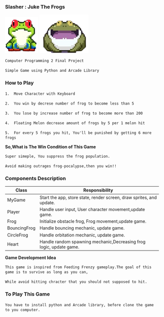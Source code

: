 ### Slasher : Juke The Frogs

![alt text](https://raw.githubusercontent.com/patdpat/slasher/master/images/frog/frog1.png)
![alt text](https://raw.githubusercontent.com/patdpat/slasher/master/images/frog/frog4.png)

    Computer Programming 2 Final Project

    Simple Game using Python and Arcade Library

### How to Play

    1.  Move Character with Keyboard

    2.  You win by decrese number of frog to become less than 5

    3.  You lose by increase number of frog to become more than 200

    4.  Floating Melon decrease amount of frogs by 5 per 1 melon hit

    5.  For every 5 frogs you hit, You'll be punished by getting 6 more frogs

**So,What is The Win Condition of This Game**

    Super simeple, You suppress the frog population.

    Avoid making outrages frog-pocalypse,then you win!!

### Components Description

| Class        | Responsibility                                                       |
| ------------ | -------------------------------------------------------------------- |
| MyGame       | Start the app, store state, render screen, draw sprites, and update. |
| Player       | Handle user input, User character movement,update game.              |
| Frog         | Initialize obstacle frog, Frog movement,update game.                 |
| BouncingFrog | Handle bouncing mechanic, update game.                               |
| CircleFrog   | Handle orbitation mechanic, update game.                             |
| Heart        | Handle random spawning mechanic,Decreasing frog logic, update game.  |

**Game Development Idea**

    This game is inspired from Feeding Frenzy gameplay.The goal of this game is to survive as long as you can,

    While avoid hitting chracter that you should not supposed to hit.

### To Play This Game

    You have to install python and Arcade library, before clone the game to you computer.
